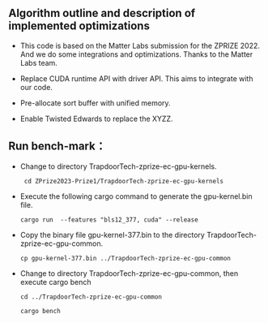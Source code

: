 
## Algorithm outline and description of implemented optimizations

*  This code is based on the Matter Labs submission for the ZPRIZE 2022. And we do some integrations and optimizations. Thanks to the Matter Labs team.

*   Replace CUDA runtime API with driver API. This aims to integrate with our code.
*   Pre-allocate sort buffer with unified memory.
*   Enable Twisted Edwards to replace the  XYZZ.

## Run bench-mark：

*   Change to directory TrapdoorTech-zprize-ec-gpu-kernels.
    ```
     cd ZPrize2023-Prize1/TrapdoorTech-zprize-ec-gpu-kernels
    ```

*   Execute the following cargo command to generate the gpu-kernel.bin file.
    ```
    cargo run  --features "bls12_377, cuda" --release
    ```

*   Copy the binary file gpu-kernel-377.bin to the directory TrapdoorTech-zprize-ec-gpu-common.
    ```
    cp gpu-kernel-377.bin ../TrapdoorTech-zprize-ec-gpu-common
    ```
*   Change to directory TrapdoorTech-zprize-ec-gpu-common, then execute cargo bench
    ```
    cd ../TrapdoorTech-zprize-ec-gpu-common
    
    cargo bench
    ```